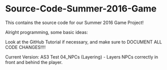 # Source-Code-Summer-2016-Game
This contains the source code for our Summer 2016 Game Project!

Alright programming, some basic ideas:

Look at the GitHub Tutorial if necessary, and make sure to DOCUMENT ALL CODE CHANGES!!!!

Current Version:
AS3 Test 04_NPCs (Layering) - Layers NPCs correctly in front and behind the player.


